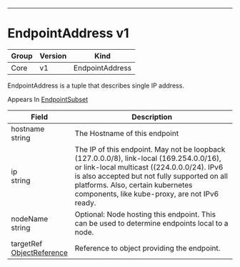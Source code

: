 

-----------
# EndpointAddress v1



Group        | Version     | Kind
------------ | ---------- | -----------
Core | v1 | EndpointAddress







EndpointAddress is a tuple that describes single IP address.

<aside class="notice">
Appears In <a href="#endpointsubset-v1">EndpointSubset</a> </aside>

Field        | Description
------------ | -----------
hostname <br /> string | The Hostname of this endpoint
ip <br /> string | The IP of this endpoint. May not be loopback (127.0.0.0/8), link-local (169.254.0.0/16), or link-local multicast ((224.0.0.0/24). IPv6 is also accepted but not fully supported on all platforms. Also, certain kubernetes components, like kube-proxy, are not IPv6 ready.
nodeName <br /> string | Optional: Node hosting this endpoint. This can be used to determine endpoints local to a node.
targetRef <br /> [ObjectReference](#objectreference-v1) | Reference to object providing the endpoint.






